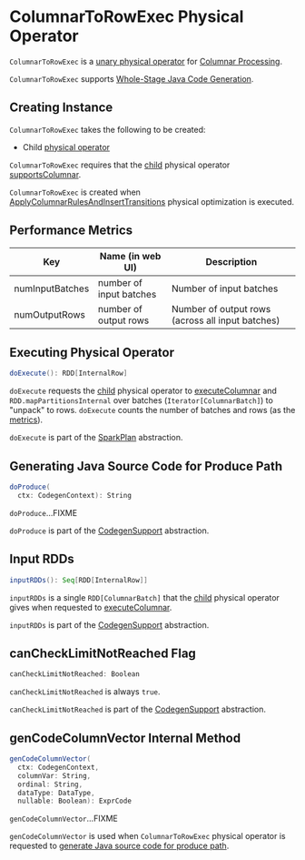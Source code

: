 # ColumnarToRowExec Physical Operator

`ColumnarToRowExec` is a [unary physical operator](UnaryExecNode.md) for [Columnar Processing](../new-and-noteworthy/columnar-processing.md).

`ColumnarToRowExec` supports [Whole-Stage Java Code Generation](CodegenSupport.md).

## Creating Instance

`ColumnarToRowExec` takes the following to be created:

* <span id="child"> Child [physical operator](SparkPlan.md)

`ColumnarToRowExec` requires that the [child](#child) physical operator [supportsColumnar](SparkPlan.md#supportsColumnar).

`ColumnarToRowExec` is created when [ApplyColumnarRulesAndInsertTransitions](../physical-optimizations/ApplyColumnarRulesAndInsertTransitions.md) physical optimization is executed.

## <span id="metrics"> Performance Metrics

Key             | Name (in web UI)        | Description
----------------|-------------------------|---------
numInputBatches | number of input batches | Number of input batches
numOutputRows   | number of output rows   | Number of output rows (across all input batches)

## <span id="doExecute"> Executing Physical Operator

```scala
doExecute(): RDD[InternalRow]
```

`doExecute` requests the [child](#child) physical operator to [executeColumnar](SparkPlan.md#executeColumnar) and `RDD.mapPartitionsInternal` over batches (`Iterator[ColumnarBatch]`) to "unpack" to rows. `doExecute` counts the number of batches and rows (as the [metrics](#metrics)).

`doExecute` is part of the [SparkPlan](SparkPlan.md#doExecute) abstraction.

## <span id="doProduce"> Generating Java Source Code for Produce Path

```scala
doProduce(
  ctx: CodegenContext): String
```

`doProduce`...FIXME

`doProduce` is part of the [CodegenSupport](CodegenSupport.md#doProduce) abstraction.

## <span id="inputRDDs"> Input RDDs

```scala
inputRDDs(): Seq[RDD[InternalRow]]
```

`inputRDDs` is a single `RDD[ColumnarBatch]` that the [child](#child) physical operator gives when requested to [executeColumnar](SparkPlan.md#executeColumnar).

`inputRDDs` is part of the [CodegenSupport](CodegenSupport.md#inputRDDs) abstraction.

## <span id="canCheckLimitNotReached"> canCheckLimitNotReached Flag

```scala
canCheckLimitNotReached: Boolean
```

`canCheckLimitNotReached` is always `true`.

`canCheckLimitNotReached` is part of the [CodegenSupport](CodegenSupport.md#canCheckLimitNotReached) abstraction.

## <span id="genCodeColumnVector"> genCodeColumnVector Internal Method

```scala
genCodeColumnVector(
  ctx: CodegenContext,
  columnVar: String,
  ordinal: String,
  dataType: DataType,
  nullable: Boolean): ExprCode
```

`genCodeColumnVector`...FIXME

`genCodeColumnVector` is used when `ColumnarToRowExec` physical operator is requested to [generate Java source code for produce path](#doProduce).
